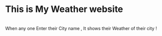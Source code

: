 # This is My Weather website 
<br>
When any one Enter their City name , It shows their Weather of their city !
